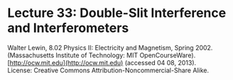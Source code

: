 # Lecture 33: Double-Slit Interference and Interferometers

Walter Lewin, 8.02 Physics II: Electricity and Magnetism, Spring 2002.<br>
(Massachusetts Institute of Technology: MIT OpenCourseWare).<br>
[http://ocw.mit.edu](http://ocw.mit.edu) (accessed 04 08, 2013).<br>
License: Creative Commons Attribution-Noncommercial-Share Alike.